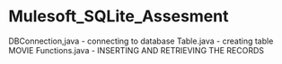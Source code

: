 # Mulesoft_SQLite_Assesment
DBConnection,java - connecting to database
Table.java - creating table MOVIE
Functions.java - INSERTING AND RETRIEVING THE RECORDS
